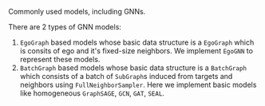 Commonly used models, including GNNs.

There are 2 types of GNN models:
1. `EgoGraph` based models whose basic data structure is a `EgoGraph`
   which is consits of ego and it's fixed-size neighbors. We implement `EgoGNN`
   to represent these models.
2. `BatchGraph` based models whose basic data structure is a `BatchGraph` 
   which consists of a batch of `SubGraph`s induced from targets and neighbors 
   using `FullNeighborSampler`. Here we implement basic models like homogeneous
    `GraphSAGE`, `GCN`, `GAT`, `SEAL`.
